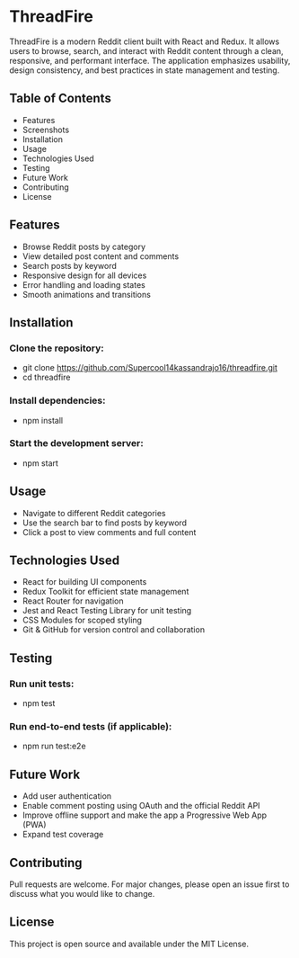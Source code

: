 # ThreadFire

ThreadFire is a modern Reddit client built with React and Redux. It allows users to browse, search, and interact with Reddit content through a clean, responsive, and performant interface. The application emphasizes usability, design consistency, and best practices in state management and testing.

## Table of Contents

- Features
- Screenshots
- Installation
- Usage
- Technologies Used
- Testing
- Future Work
- Contributing
- License

## Features

- Browse Reddit posts by category
- View detailed post content and comments
- Search posts by keyword
- Responsive design for all devices
- Error handling and loading states
- Smooth animations and transitions


## Installation

### Clone the repository:
  - git clone https://github.com/Supercool14kassandrajo16/threadfire.git
  - cd threadfire
### Install dependencies:
  - npm install
### Start the development server:
  - npm start

## Usage

- Navigate to different Reddit categories
- Use the search bar to find posts by keyword
- Click a post to view comments and full content

## Technologies Used

- React for building UI components
- Redux Toolkit for efficient state management
- React Router for navigation
- Jest and React Testing Library for unit testing
- CSS Modules for scoped styling
- Git & GitHub for version control and collaboration

## Testing

### Run unit tests:
  - npm test
### Run end-to-end tests (if applicable):
  - npm run test:e2e

## Future Work

- Add user authentication
- Enable comment posting using OAuth and the official Reddit API
- Improve offline support and make the app a Progressive Web App (PWA)
- Expand test coverage

## Contributing  

  Pull requests are welcome. For major changes, please open an issue first to discuss what you would like to change.

## License

This project is open source and available under the MIT License.

